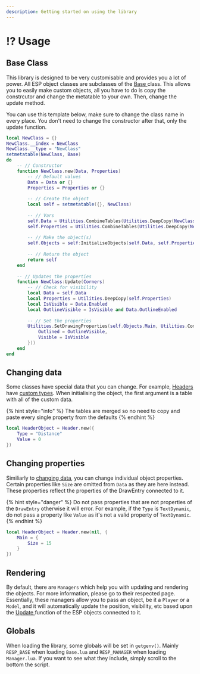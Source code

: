 ```yaml
---
description: Getting started on using the library
---
```


# ⁉ Usage

## Base Class

This library is designed to be very customisable and provides you a lot of power. All ESP object classes are subclasses of the [Base ](../esp-object-classes/base/)class. This allows you to easily make custom objects, all you have to do is copy the constrcutor and change the metatable to your own. Then, change the update method.

You can use this template below, make sure to change the class name in every place. You don't need to change the constructor after that, only the update function.

```lua
local NewClass = {}
NewClass.__index = NewClass
NewClass.__type = "NewClass"
setmetatable(NewClass, Base)
do
    -- // Constructor
    function NewClass.new(Data, Properties)
        -- // Default values
        Data = Data or {}
        Properties = Properties or {}
    
        -- // Create the object
        local self = setmetatable({}, NewClass)
    
        -- // Vars
        self.Data = Utilities.CombineTables(Utilities.DeepCopy(NewClass.DefaultData), Data)
        self.Properties = Utilities.CombineTables(Utilities.DeepCopy(NewClass.DefaultProperties), Properties)
    
        -- // Make the object(s)
        self.Objects = self:InitialiseObjects(self.Data, self.Properties)
    
        -- // Return the object
        return self
    end
    
    -- // Updates the properties
    function NewClass:Update(Corners)
        -- // Check for visibility
        local Data = self.Data
        local Properties = Utilities.DeepCopy(self.Properties)
        local IsVisible = Data.Enabled
        local OutlineVisible = IsVisible and Data.OutlineEnabled
    
        -- // Set the properties
        Utilities.SetDrawingProperties(self.Objects.Main, Utilities.CombineTables(Properties.Main, {
            Outlined = OutlineVisible,
            Visible = IsVisible
        }))
    end
end
```

## Changing data

Some classes have special data that you can change. For example, [Headers ](../esp-object-classes/header/)have [custom types](../esp-object-classes/header/data.md#headertype). When initialising the object, the first argument is a table with all of the custom data.

{% hint style="info" %}
The tables are merged so no need to copy and paste every single property from the defaults
{% endhint %}

```lua
local HeaderObject = Header.new({
    Type = "Distance"
    Value = 0
})
```

## Changing properties

Similiarly to [changing data](usage.md#changing-data), you can change individual object properties. Certain properties like `Size` are omitted from `Data` as they are here instead. These properties reflect the properties of the DrawEntry connected to it.

{% hint style="danger" %}
Do not pass properties that are not properties of the `DrawEntry` otherwise it will error. For example, if the `Type` is `TextDynamic`, do not pass a property like `Value` as it's not a valid property of `TextDynamic`.
{% endhint %}

```lua
local HeaderObject = Header.new(nil, {
    Main = {
        Size = 15
    }
})
```

## Rendering

By default, there are `Managers` which help you with updating and rendering the objects. For more information, please go to their respected page. Essentially, these managers allow you to pass an object, be it a `Player` or a `Model`, and it will automatically update the position, visibility, etc based upon the [Update ](../esp-object-classes/base/update.md)function of the ESP objects connected to it.

## Globals

When loading the library, some globals will be set in `getgenv()`. Mainly `RESP_BASE` when loading `Base.lua` and `RESP_MANAGER` when loading `Manager.lua`. If you want to see what they include, simply scroll to the bottom the script.
